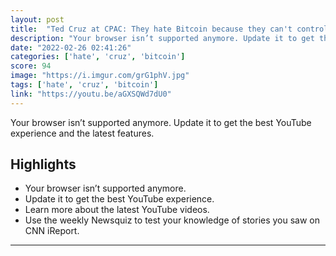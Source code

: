 ```yaml
---
layout: post
title:  "Ted Cruz at CPAC: They hate Bitcoin because they can't control it. Justin Trudeau froze people's bank accounts. He could not freeze Bitcoin"
description: "Your browser isn’t supported anymore. Update it to get the best YouTube experience and the latest features."
date: "2022-02-26 02:41:26"
categories: ['hate', 'cruz', 'bitcoin']
score: 94
image: "https://i.imgur.com/grG1phV.jpg"
tags: ['hate', 'cruz', 'bitcoin']
link: "https://youtu.be/aGXSQWd7dU0"
---
```


Your browser isn’t supported anymore. Update it to get the best YouTube experience and the latest features.

## Highlights

- Your browser isn’t supported anymore.
- Update it to get the best YouTube experience.
- Learn more about the latest YouTube videos.
- Use the weekly Newsquiz to test your knowledge of stories you saw on CNN iReport.

---
